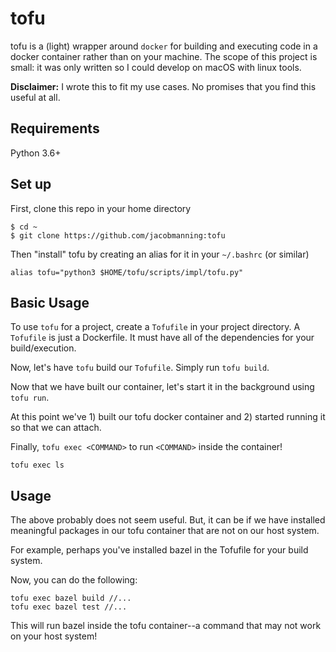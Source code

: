 # tofu
tofu is a (light) wrapper around `docker` for building and executing code in a docker container rather than on your machine. The scope of this project is small: it was only written so I could develop on macOS with linux tools.

**Disclaimer:** I wrote this to fit my use cases. No promises that you find this useful at all.

## Requirements
Python 3.6+

## Set up
First, clone this repo in your home directory
```
$ cd ~
$ git clone https://github.com/jacobmanning:tofu
```

Then "install" tofu by creating an alias for it in your `~/.bashrc` (or similar)
```
alias tofu="python3 $HOME/tofu/scripts/impl/tofu.py"
```

## Basic Usage
To use `tofu` for a project, create a `Tofufile` in your project directory. A `Tofufile` is just a Dockerfile. It must have all of the dependencies for your build/execution.

Now, let's have `tofu` build our `Tofufile`. Simply run `tofu build`.

Now that we have built our container, let's start it in the background using `tofu run`.

At this point we've 1) built our tofu docker container and 2) started running it so that we can attach.

Finally, `tofu exec <COMMAND>` to run `<COMMAND>` inside the container!

```
tofu exec ls
```

## Usage
The above probably does not seem useful. But, it can be if we have installed meaningful packages in our tofu container that are not on our host system.

For example, perhaps you've installed bazel in the Tofufile for your build system.

Now, you can do the following:
```
tofu exec bazel build //...
tofu exec bazel test //...
```

This will run bazel inside the tofu container--a command that may not work on your host system!
